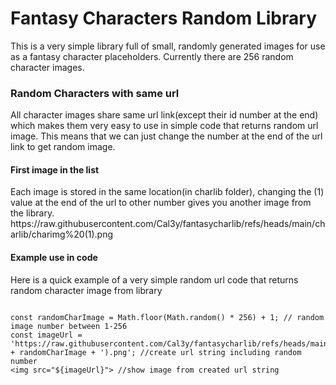 <h1>Fantasy Characters Random Library</h1>
This is a very simple library full of small, randomly generated images for use as a fantasy character placeholders. Currently there are 256 random character images.

<h3>Random Characters with same url</h3>
All character images share same url link(except their id number at the end) which makes them very easy to use in simple code that returns random url image.
This means that we can just change the number at the end of the url link to get random image.

<h4>First image in the list</h4>
Each image is stored in the same location(in charlib folder), changing the (1) value at the end of the url to other number gives you another image from the library.
https://raw.githubusercontent.com/Cal3y/fantasycharlib/refs/heads/main/charlib/charimg%20(1).png

<h4>Example use in code</h4>
Here is a quick example of a very simple random url code that returns random character image from library

<pre><code>
const randomCharImage = Math.floor(Math.random() * 256) + 1; // random image number between 1-256
const imageUrl = 'https://raw.githubusercontent.com/Cal3y/fantasycharlib/refs/heads/main/charlib/charimg%20(' + randomCharImage + ').png'; //create url string including random number
&lt;img src="${imageUrl}"&gt; //show image from created url string
</code></pre>
